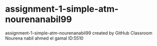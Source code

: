 # assignment-1-simple-atm-nourenanabil99
assignment-1-simple-atm-nourenanabil99 created by GitHub Classroom
Nourena nabil ahmed el gamal 
ID:5510
